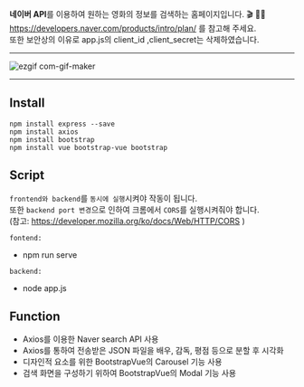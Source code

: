 **네이버 API**를 이용하여 원하는 영화의 정보를 검색하는 홈페이지입니다. 🎬 🕵🏻 <br>
https://developers.naver.com/products/intro/plan/ 를 참고해 주세요. <br>
또한 보안상의 이유로 app.js의 client_id ,client_secret는 삭제하였습니다.
___
![ezgif com-gif-maker](https://user-images.githubusercontent.com/75987810/108026716-3d2bed80-706c-11eb-83ce-282cec6f1fd1.gif)
___
## Install
```
npm install express --save
npm install axios
npm install bootstrap
npm install vue bootstrap-vue bootstrap
```

## Script
`frontend와 backend`를 `동시에 실행`시켜야 작동이 됩니다. <br>
또한 `backend port 변경`으로 인하여 크롬에서 `CORS`를 실행시켜줘야 합니다. <br>
(참고: https://developer.mozilla.org/ko/docs/Web/HTTP/CORS )<br>

`fontend:`
* npm run serve <br>

`backend:` 
* node app.js

## Function
* Axios를 이용한 Naver search API 사용
* Axios를 통하여 전송받은 JSON 파일을 배우, 감독, 평점 등으로 분할 후 시각화
* 디자인적 요소를 위한 BootstrapVue의 Carousel 기능 사용
* 검색 화면을 구성하기 위하여 BootstrapVue의 Modal 기능 사용
